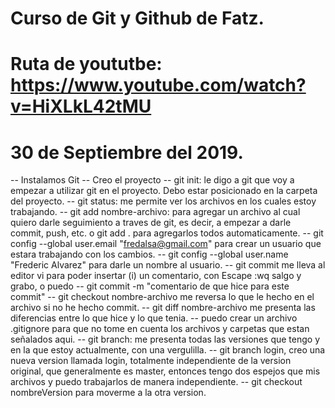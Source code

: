 # Curso de Git y Github de Fatz.
# Ruta de yoututbe: https://www.youtube.com/watch?v=HiXLkL42tMU
# 30 de Septiembre del 2019.

-- Instalamos Git
-- Creo el proyecto
-- git init: le digo a git que voy a empezar a utilizar git en el proyecto.  Debo estar
   posicionado en la carpeta del proyecto.
-- git status: me permite ver los archivos en los cuales estoy trabajando.
-- git add nombre-archivo: para agregar un archivo al cual quiero darle seguimiento a traves de git, es decir,
   a empezar a darle commit, push, etc.
   o git add . para agregarlos todos automaticamente.
-- git config --global user.email "fredalsa@gmail.com" para crear un usuario que estara trabajando con los cambios.
-- git config --global user.name "Frederic Alvarez" para darle un nombre al usuario.
-- git commit me lleva al editor vi para poder insertar (i) un comentario, con Escape :wq salgo y grabo, o puedo
-- git commit -m "comentario de que hice para este commit"
-- git checkout nombre-archivo me reversa lo que le hecho en el archivo si no he hecho commit.
-- git diff nombre-archivo me presenta las diferencias entre lo que hice y lo que tenia.
-- puedo crear un archivo .gitignore para que no tome en cuenta los archivos y carpetas que estan señalados aqui.
-- git branch: me presenta todas las versiones que tengo y en la que estoy actualmente, con una vergulilla.
-- git branch login, creo una nueva version llamada login, totalmente independiente de la version original,
   que generalmente es master, entonces tengo dos espejos que mis archivos y puedo trabajarlos de manera independiente.
-- git checkout nombreVersion para moverme a la otra version.

